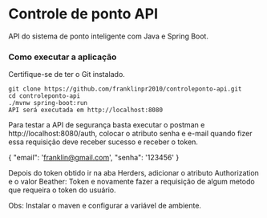 # Controle de ponto API
API do sistema de ponto inteligente com Java e Spring Boot.
### Como executar a aplicação
Certifique-se de ter o Git instalado.
```
git clone https://github.com/franklinpr2010/controleponto-api.git
cd controleponto-api
./mvnw spring-boot:run
API será executada em http://localhost:8080

```

Para testar a API de segurança basta executar o postman e http://localhost:8080/auth, colocar o atributo senha e e-mail
quando fizer essa requisição deve receber sucesso e receber o token.  

{ "email": 'franklin@gmail.com', "senha": '123456' }  

Depois do token obtido ir na aba Herders, adicionar o atributo Authorization e o valor Beather: Token e novamente fazer a requisição de algum metodo que requeira o token do usuário.  


Obs: Instalar o maven e configurar a variável de ambiente.  
